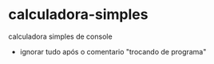 # calculadora-simples
calculadora simples de console
* ignorar tudo após o comentario "trocando de programa"
